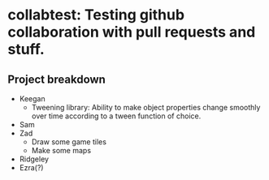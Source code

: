 # collabtest: Testing github collaboration with pull requests and stuff.


## Project breakdown

* Keegan
  * Tweening library: Ability to make object properties change smoothly over time according to a tween function of choice.
* Sam
* Zad
  * Draw some game tiles
  * Make some maps
* Ridgeley
* Ezra(?)
